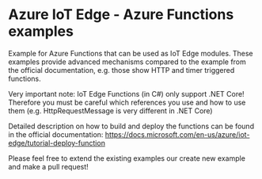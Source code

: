 # Azure IoT Edge - Azure Functions examples
Example for Azure Functions that can be used as IoT Edge modules. These examples provide advanced mechanisms compared to the example from the official documentation, e.g. those show HTTP and timer triggered functions.

Very important note: IoT Edge Functions (in C#) only support .NET Core! Therefore you must be careful which references you use and how to use them (e.g. HttpRequestMessage is very different in .NET Core)

Detailed description on how to build and deploy the functions can be found in the official documentation: https://docs.microsoft.com/en-us/azure/iot-edge/tutorial-deploy-function


Please feel free to extend the existing examples our create new example and make a pull request!
